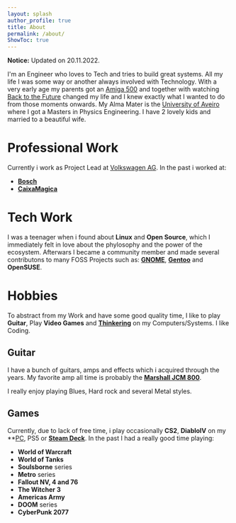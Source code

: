 ```yaml
---
layout: splash
author_profile: true
title: About
permalink: /about/
ShowToc: true
---
```


**Notice:** Updated on 20.11.2022.

I'm an Engineer who loves to Tech and tries to build great systems. All my life I was some way or another always involved with Technology.
With a very early age my parents got an [Amiga 500](https://en.wikipedia.org/wiki/Amiga_500) and together with watching [Back to the Future](https://en.wikipedia.org/wiki/Back_to_the_Future) changed my life and I knew exactly what I wanted to do from those moments onwards.
My Alma Mater is the [University of Aveiro](https://www.ua.pt) where I got a Masters in Physics Engineering. I have 2 lovely kids and married to a beautiful wife.

# Professional Work

Currently i work as Project Lead at [Volkswagen AG](https://www.volkswagen.com/).
In the past i worked at: 
- **[Bosch](https://www.bosch-mobility-solutions.com/de/loesungen/infotainment/infotainment-und-cockpitloesungen/)**
- **[CaixaMagica](https://caixamagica.pt/en)**

# Tech Work

I was a teenager when i found about **Linux** and **Open Source**, which I immediately felt in love about the phylosophy and the power of the ecosystem. Afterwars I became a community member and made several contributons to many FOSS Projects such as: **[GNOME](https://www.gnome.org)**, **[Gentoo](https://www.gentoo.org/)** and **OpenSUSE**.

# Hobbies

To abstract from my Work and have some good quality time, I like to play **Guitar**, Play **Video Games** and **[Thinkering](https://en.wikipedia.org/wiki/Tinker)** on my Computers/Systems. I like Coding.

## Guitar

I have a bunch of guitars, amps and effects which i acquired through the years.
My favorite amp all time is probably the **[Marshall JCM 800](https://en.wikipedia.org/wiki/Marshall_JCM800)**.

I really enjoy playing Blues, Hard rock and several Metal styles.

## Games

Currently, due to lack of free time, i play occasionally **CS2**, **DiabloIV** on my **[PC](https://www.medinas.org/mysetup/), PS5 or **[Steam Deck](https://www.medinas.org/posts/2022-11-12-steam_deck_review_after_1mo/)**. 
In the past I had a really good time playing: 

- **World of Warcraft**
- **World of Tanks**
- **Soulsborne** series
- **Metro** series
- **Fallout NV, 4 and 76**
- **The Witcher 3**
- **Americas Army**
- **DOOM** series
- **CyberPunk 2077**

